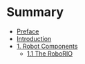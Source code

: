 # Summary

* [Preface](Book/Preface.md)
* [Introduction](Book/Introduction)
* [1. Robot Components](Book/Chapters/1.0.md)
    * [1.1 The RoboRIO](Book/Chapters/1.1.md)


